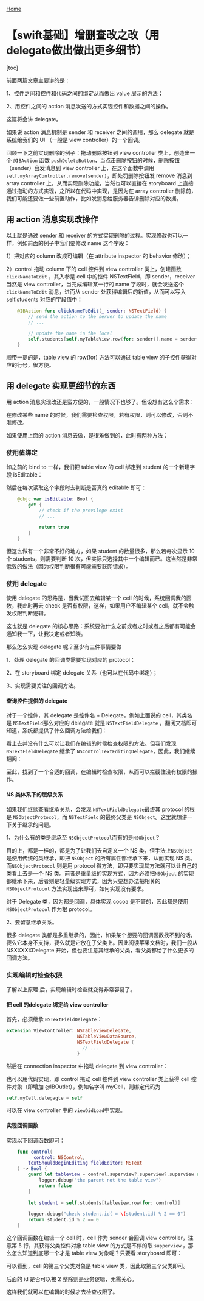 [Home](https://wecache.com)

# 【swift基础】增删查改之改（用delegate做出做出更多细节）

[toc]

前面两篇文章主要讲的是：

1、控件之间和控件和代码之间的绑定从而做出 value 展示的方法；

2、用控件之间的 action 消息发送的方式实现控件和数据之间的操作。

这篇将会讲 delegate。

如果说 action 消息机制是 sender 和 receiver 之间的调用，那么 delegate 就是系统给我们的 UI （一般是 view controller）的一个回调。

回顾一下之前实现删除的例子：拖动删除按钮到 view controller 类上，创造出一个 `@IBAction` 函数 `pushDeleteButton`，当点击删除按钮的时候，删除按钮（sender）会发消息到 view controller 上，在这个函数中调用 `self.myArrayController.remove(sender)`，即处罚删除按钮发 remove 消息到 array controller 上，从而实现删除功能，当然也可以直接在 storyboard 上直接通过拖动的方式实现，之所以在代码中实现，是因为在 array controller 删除前，我们可能还要做一些前置动作，比如发消息给服务器告诉删除对应的数据。

## 用 action 消息实现改操作

以上就是通过 sender 和 receiver 的方式实现删除的过程。实现修改也可以一样，例如前面的例子中我们要修改 name 这个字段：

1）把对应的 column 改成可编辑（在 attribute inspector 的 behavior 修改）；

2）control 拖动 column 下的 cell 控件到 view controller 类上，创建函数 `clickNameToEdit` ，其入参是 cell 中的控件 NSTextField，即 sender，receiver 当然是 view controller，当完成编辑某一行的 name 字段时，就会发送这个 `clickNameToEdit` 消息，进而从 sender 处获得编辑后的新值，从而可以写入 self.students 对应的字段值中：



```swift
    @IBAction func clickNameToEdit(_ sender: NSTextField) {
        // send the action to the server to update the name
        // ...
      
        // update the name in the local
        self.students[self.myTableView.row(for: sender)].name = sender.stringValue
    }
```

顺带一提的是，table view 的 row(for) 方法可以通过 table view 的子控件获得对应的行号，很方便。

## 用 delegate 实现更细节的东西

用 action 消息实现改还是蛮方便的，一般情况下也够了。但设想有这么个需求：

在修改某些 name 的时候，我们需要检查权限，若有权限，则可以修改，否则不准修改。

如果使用上面的 action 消息去做，是很难做到的，此时有两种方法：

### 使用值绑定

如之前的 bind to 一样，我们把 table view 的 cell 绑定到 student 的一个新建字段 isEditable：



然后在每次读取这个字段时去判断是否真的 editable 即可：

```swift
    @objc var isEditable: Bool {
        get {
            // check if the previlege exist
            // ...
            
            return true
        }
    }
```

但这么做有一个非常不好的地方，如果 student 的数量很多，那么若每次显示 10 个 students，则需要判断 10 次，但实际只选择其中一个编辑而已。这当然是非常低效的做法（因为权限判断很有可能需要联网请求）。

### 使用 delegate

使用 delegate 的思路是，当我试图去编辑某一个 cell 的时候，系统回调我的函数，我此时再去 check 是否有权限，这样，如果用户不编辑某个 cell，就不会触发权限判断逻辑。

这也就是 delegate 的核心思路：系统要做什么之前或者之时或者之后都有可能会通知我一下，让我决定或者知晓。

那么怎么实现 delegate 呢？至少有三件事情要做

1、处理 delegate 的回调类需要实现对应的 protocol；

2、在 storyboard 绑定 delegate 关系（也可以在代码中绑定）；

3、实现需要关注的回调方法。

#### 查询控件提供的 delegate

对于一个控件，其 delegate 是控件名 + Delegate，例如上面说的 cell，其类名是 `NSTextField`那么对应的 delegate 就是 `NSTextFieldDelegate` ，翻阅文档即可知道，系统都提供了什么回调方法给我们：



看上去并没有什么可以让我们在编辑的时候检查权限的方法。但我们发现 `NSTextFieldDelegate` 继承了 `NSControlTextEditingDelegate`，因此，我们继续翻阅：



至此，找到了一个合适的回调，在编辑时检查权限，从而可以拦截住没有权限的操作。

#### NS 类体系下的层级关系

如果我们继续查看继承关系，会发现 `NSTextFieldDelegate`最终其 protocol 的根是 `NSObjectProtocol`，而 `NSTextField` 的最终父类是 `NSObject`。这里就想讲一下关于继承的问题。

1、为什么有的类是继承至 `NSObjectProtocol`而有的是`NSObject`？

目的上，都是一样的，都是为了让我们去自定义一个 NS 类，但手法上`NSObject` 是使用传统的类继承，即把 `NSObject` 的所有属性都继承下来，从而实现 NS 类。而`NSObjectProtocol` 则是用 protocol 得方法，即只要实现其方法就可以让自己的类看上去是一个 NS 类。前者是重量级的实现方式，因为必须把`NSObject` 的实现都继承下来，后者则是轻量级实现方式，因为只要想办法把相关的`NSObjectProtocol` 方法实现出来即可，如何实现没有要求。

对于 Delegate 类，因为都是回调，具体实现 cocoa 是不管的，因此都是使用 `NSObjectProtocol` 作为根 protocol。

2、要留意继承关系。

很多 delegate 类都是多重继承的，因此，如果某个想要的回调函数找不到的话，要么它本身不支持，要么就是它放在了父类上。因此阅读苹果文档时，我们一般从 NSXXXXXDelegate 开始，但也要注意其继承的父类，看父类都给了什么更多的回调方法。

### 实现编辑时检查权限

了解以上原理·后，实现编辑时检查就变得非常容易了。

#### 把 cell 的delegate 绑定给 view controller

首先，必须继承 `NSTextFieldDelegate`：

```swift
extension ViewController: NSTableViewDelegate,
                          NSTableViewDataSource,
                          NSTextFieldDelegate {
                            // ...
                          }
```

然后在 connection inspector 中拖动 delegate 到 view controller：



也可以用代码实现，即 control 拖动 cell 控件到 view controller 类上获得 cell 控件对象（即增加 @IBOutlet），例如名字叫 myCell，则绑定代码为

```swift
self.myCell.delegagte = self
```

可以在 view controller 中的 `viewDidLoad`中实现。

#### 实现回调函数

实现以下回调函数即可：

```swift
    func control(
        _ control: NSControl,
        textShouldBeginEditing fieldEditor: NSText
    ) -> Bool {
        guard let tableview = control.superview?.superview?.superview as? NSTableView else {
            logger.debug("the parent not the table view")
            return false
        }
        
        let student = self.students[tableview.row(for: control)]
        
        logger.debug("check student.id( = \(student.id) % 2 == 0")
        return student.id % 2 == 0
    }
```

这个回调函数在编辑一个 cell 时，cell 作为 sender 会回调 view controller，注意第 5 行，其获得父类控件对象 table view 的方式是不停的取 `supperview` ，那么怎么知道到底哪一个才是 table view 对象呢？只要看 storyboard 即可：



可以看到，cell 的第三个父类对象是 table view 类，因此取第三个父类即可。

后面的 id 是否可以被 2 整除则是业务逻辑，无需关心。

这样我们就可以在编辑的时候才去检查权限了。